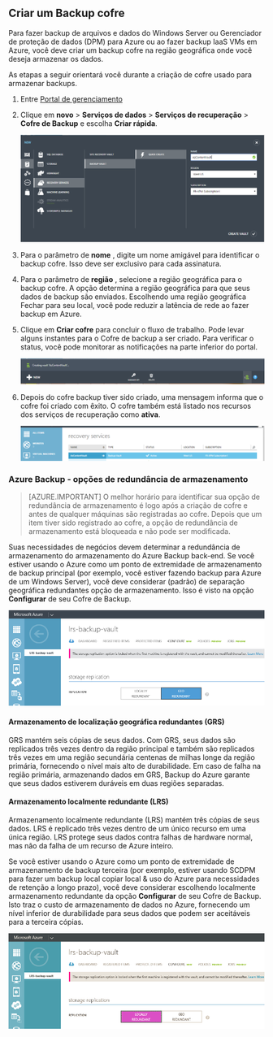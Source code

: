 ## <a name="create-a-backup-vault"></a>Criar um Backup cofre
Para fazer backup de arquivos e dados do Windows Server ou Gerenciador de proteção de dados (DPM) para Azure ou ao fazer backup IaaS VMs em Azure, você deve criar um backup cofre na região geográfica onde você deseja armazenar os dados.

As etapas a seguir orientará você durante a criação de cofre usado para armazenar backups.

1. Entre [Portal de gerenciamento](https://manage.windowsazure.com/)
2. Clique em **novo** > **Serviços de dados** > **Serviços de recuperação** > **Cofre de Backup** e escolha **Criar rápida**.

    ![Criar cofre](./media/backup-create-vault/createvault1.png)

3. Para o parâmetro de **nome** , digite um nome amigável para identificar o backup cofre. Isso deve ser exclusivo para cada assinatura.

4. Para o parâmetro de **região** , selecione a região geográfica para o backup cofre. A opção determina a região geográfica para que seus dados de backup são enviados. Escolhendo uma região geográfica Fechar para seu local, você pode reduzir a latência de rede ao fazer backup em Azure.

5. Clique em **Criar cofre** para concluir o fluxo de trabalho. Pode levar alguns instantes para o Cofre de backup a ser criado. Para verificar o status, você pode monitorar as notificações na parte inferior do portal.

    ![Criando cofre](./media/backup-create-vault/creatingvault1.png)

6. Depois do cofre backup tiver sido criado, uma mensagem informa que o cofre foi criado com êxito. O cofre também está listado nos recursos dos serviços de recuperação como **ativa**.

    ![Criação de status do cofre](./media/backup-create-vault/backupvaultstatus1.png)


### <a name="azure-backup---storage-redundancy-options"></a>Azure Backup - opções de redundância de armazenamento

>[AZURE.IMPORTANT] O melhor horário para identificar sua opção de redundância de armazenamento é logo após a criação de cofre e antes de qualquer máquinas são registradas ao cofre. Depois que um item tiver sido registrado ao cofre, a opção de redundância de armazenamento está bloqueada e não pode ser modificada.

Suas necessidades de negócios devem determinar a redundância de armazenamento do armazenamento do Azure Backup back-end. Se você estiver usando o Azure como um ponto de extremidade de armazenamento de backup principal (por exemplo, você estiver fazendo backup para Azure de um Windows Server), você deve considerar (padrão) de separação geográfica redundantes opção de armazenamento. Isso é visto na opção **Configurar** de seu Cofre de Backup.

![GRS](./media/backup-create-vault/grs.png)

#### <a name="geo-redundant-storage-grs"></a>Armazenamento de localização geográfica redundantes (GRS)
GRS mantém seis cópias de seus dados. Com GRS, seus dados são replicados três vezes dentro da região principal e também são replicados três vezes em uma região secundária centenas de milhas longe da região primária, fornecendo o nível mais alto de durabilidade. Em caso de falha na região primária, armazenando dados em GRS, Backup do Azure garante que seus dados estiverem duráveis em duas regiões separadas.

#### <a name="locally-redundant-storage-lrs"></a>Armazenamento localmente redundante (LRS)
Armazenamento localmente redundante (LRS) mantém três cópias de seus dados. LRS é replicado três vezes dentro de um único recurso em uma única região. LRS protege seus dados contra falhas de hardware normal, mas não da falha de um recurso de Azure inteiro.

Se você estiver usando o Azure como um ponto de extremidade de armazenamento de backup terceira (por exemplo, estiver usando SCDPM para fazer um backup local copiar local & uso do Azure para necessidades de retenção a longo prazo), você deve considerar escolhendo localmente armazenamento redundante da opção **Configurar** de seu Cofre de Backup. Isto traz o custo de armazenamento de dados no Azure, fornecendo um nível inferior de durabilidade para seus dados que podem ser aceitáveis para a terceira cópias.

![LRS](./media/backup-create-vault/lrs.png)
